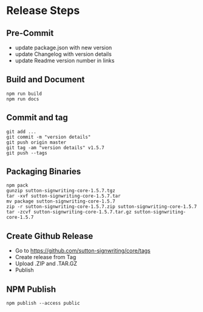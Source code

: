 # Release Steps 

## Pre-Commit
* update package.json with new version
* update Changelog with version details
* update Readme version number in links

## Build and Document
    npm run build
    npm run docs

## Commit and tag
    git add ...
    git commit -m "version details"
    git push origin master
    git tag -am "version details" v1.5.7
    git push --tags

## Packaging Binaries
    npm pack
    gunzip sutton-signwriting-core-1.5.7.tgz
    tar -xvf sutton-signwriting-core-1.5.7.tar
    mv package sutton-signwriting-core-1.5.7
    zip -r sutton-signwriting-core-1.5.7.zip sutton-signwriting-core-1.5.7
    tar -zcvf sutton-signwriting-core-1.5.7.tar.gz sutton-signwriting-core-1.5.7

## Create Github Release
* Go to https://github.com/sutton-signwriting/core/tags
* Create release from Tag
* Upload .ZIP and .TAR.GZ
* Publish

## NPM Publish
    npm publish --access public
